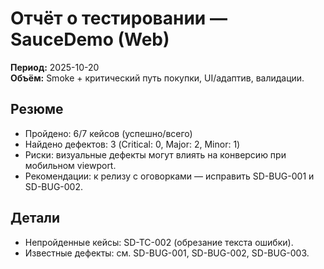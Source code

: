 # Отчёт о тестировании — SauceDemo (Web)
**Период:** 2025-10-20  
**Объём:** Smoke + критический путь покупки, UI/адаптив, валидации.

## Резюме
- Пройдено: 6/7 кейсов (успешно/всего)
- Найдено дефектов: 3 (Critical: 0, Major: 2, Minor: 1)
- Риски: визуальные дефекты могут влиять на конверсию при мобильном viewport.
- Рекомендации: к релизу с оговорками — исправить SD-BUG-001 и SD-BUG-002.

## Детали
- Непройденные кейсы: SD-TC-002 (обрезание текста ошибки).
- Известные дефекты: см. SD-BUG-001, SD-BUG-002, SD-BUG-003.
